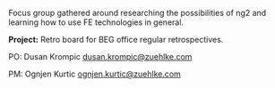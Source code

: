 Focus group gathered around researching the possibilities of ng2 and learning how to use FE technologies in general.


**Project:**
Retro board for BEG office regular retrospectives.

PO: Dusan Krompic dusan.krompic@zuehlke.com

PM: Ognjen Kurtic ognjen.kurtic@zuehlke.com
